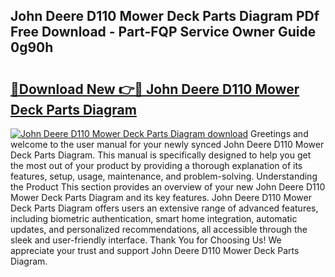 ## John Deere D110 Mower Deck Parts Diagram PDf Free Download - Part-FQP Service Owner Guide 0g90h

# <h2><a href="http://dfmz3t0.blite.top/?on=John+Deere+D110+Mower+Deck+Parts+Diagram">🔗Download New 👉🔴 John Deere D110 Mower Deck Parts Diagram</a></h2>

[![John Deere D110 Mower Deck Parts Diagram download](https://i.imgur.com/lujVjoI.png)](http://dfmz3t0.blite.top/?on=John+Deere+D110+Mower+Deck+Parts+Diagram)
Greetings and welcome to the user manual for your newly synced John Deere D110 Mower Deck Parts Diagram. This manual is specifically designed to help you get the most out of your product by providing a thorough explanation of its features, setup, usage, maintenance, and problem-solving. Understanding the Product This section provides an overview of your new John Deere D110 Mower Deck Parts Diagram and its key features. John Deere D110 Mower Deck Parts Diagram offers users an extensive range of advanced features, including biometric authentication, smart home integration, automatic updates, and personalized recommendations, all accessible through the sleek and user-friendly interface. Thank You for Choosing Us! We appreciate your trust and support John Deere D110 Mower Deck Parts Diagram.
